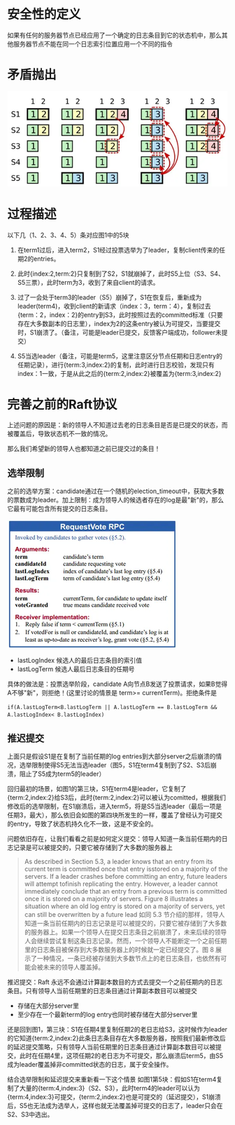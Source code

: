 # 安全性的定义
如果有任何的服务器节点已经应用了一个确定的日志条目到它的状态机中，那么其他服务器节点不能在同一个日志索引位置应用一个不同的指令

# 矛盾抛出

![矛盾抛出](./矛盾抛出.webp)

# 过程描述

以下几（1、2、3、4、5）条对应图1中的5块

1. 在term1过后，进入term2，S1经过投票选举为了leader，复制client传来的任期2的entries。

2. 此时{index:2,term:2}只复制到了S2，S1就崩掉了，此时S5上位（S3、S4、S5三票），此时term为3，收到了来自client的请求。

3. 过了一会处于term3的leader（S5）崩掉了，S1在恢复后，重新成为leader(term4)，收到client的新请求（index：3，term：4），复制过去{term：2，index：2}的entry到S3，此时按照过去的committed标准（只要存在大多数副本的日志里），index为2的这条entry被认为可提交，当要提交时，S1崩溃了。（备注，可能是leader已提交，反馈客户端成功，follower未提交）

3. S5当选leader（备注，可能是term5，这里注意区分节点任期和日志entry的任期记录），进行{term:3,index:2}的复制，此时进行日志校验，发现只有index：1一致，于是从此之后的{term:2,index:2}被覆盖为{term:3,index:2}


# 完善之前的Raft协议
上述问题的原因是：新的领导人不知道过去老的日志条目是否是已提交的状态，而被覆盖后，导致状态机不一致的情况。

那么我们希望新的领导人也都知道之前已提交过的条目！

## 选举限制
之前的选举方案：candidate通过在一个随机的election_timeout中，获取大多数的票数成为leader。加上限制：成为领导人的候选者存在的log是最"新"的，那么它最有可能包含所有提交的日志条目。

![请求结构](request-vote.webp)

- lastLogIndex 候选人的最后日志条目的索引值
- lastLogTerm 候选人最后日志条目的任期号

具体的做法是：投票选举阶段，candidate A向节点B发送了投票请求，如果B觉得A不够"新"，则拒绝！(这里讨论的情景是 term>= currentTerm)。拒绝条件是

```if(A.lastLogTerm<B.lastLogTerm || A.lastLogTerm == B.lastLogTerm && A.lastLogIndex< B.lastLogIndex)```

## 推迟提交

上面只是假设S1是在复制了当前任期的log entries到大部分server之后崩溃的情况，选举限制使得S5无法当选leader（图5，S1在term4复制到了S2、S3后崩溃，阻止了S5成为term5的leader）

回归最初的场景，如图1的第三块，S1在term4是leader，它复制了{term:2,index:2}给S3后，此时{term:2,index:2}可以被认为comitted，根据我们修改后的选举限制，在S1崩溃后，进入term5，将是S5当选leader（最后一项是任期3，最大），那么依旧会如图的第四块所发生的一样，覆盖了曾经认为可提交的entry，导致了状态机持久化不一致，这是不安全的。

问题依旧存在，让我们看看之前是如何定义提交：领导人知道一条当前任期内的日志记录是可以被提交的，只要它被存储到了大多数的服务器上

> As described in Section 5.3, a leader knows that an entry from its current term is committed once that entry isstored on a majority of the servers. If a leader crashes before committing an entry, future leaders will attempt tofinish replicating the entry. However, a leader cannot immediately conclude that an entry from a previous term is committed once it is stored on a majority of servers. Figure 8 illustrates a situation where an old log entry is stored on a majority of servers, yet can still be overwritten by a future lead
如同 5.3 节介绍的那样，领导人知道一条当前任期内的日志记录是可以被提交的，只要它被存储到了大多数的服务器上。如果一个领导人在提交日志条目之前崩溃了，未来后续的领导人会继续尝试复制这条日志记录。然而，一个领导人不能断定一个之前任期里的日志条目被保存到大多数服务器上的时候就一定已经提交了。图 8 展示了一种情况，一条已经被存储到大多数节点上的老日志条目，也依然有可能会被未来的领导人覆盖掉。

推迟提交：Raft 永远不会通过计算副本数目的方式去提交一个之前任期内的日志条目。只有领导人当前任期里的日志条目通过计算副本数目可以被提交

- 存储在大部分server里
- 至少存在一个最新term的log entry也同时被存储在大部分server里

还是回到图1，第三块：S1在任期4里复制任期2的老日志给S3，这时候作为leader的它知道{term:2,index:2}此条日志条目存在大多数服务器，按照我们最新修改后的延迟提交策略，只有领导人当前任期里的日志条目通过计算副本数目可以被提交，此时在任期4里，这项任期2的老日志为不可提交，那么崩溃后term5，由S5成为leader覆盖掉非committed状态的日志，属于安全操作。

结合选举限制和延迟提交来重新看一下这个情景
如图1第5块：假如S1在term4复制了大量的{term:4,index:3}（S2、S3），此时term4的leader可以认为{term:4,index:3}可提交，{term:2,index:2}也是可提交的（延迟提交），S1崩溃后，S5也无法成为选举人，这样也就无法覆盖掉可提交的日志了，leader只会在S2、S3中选出。


